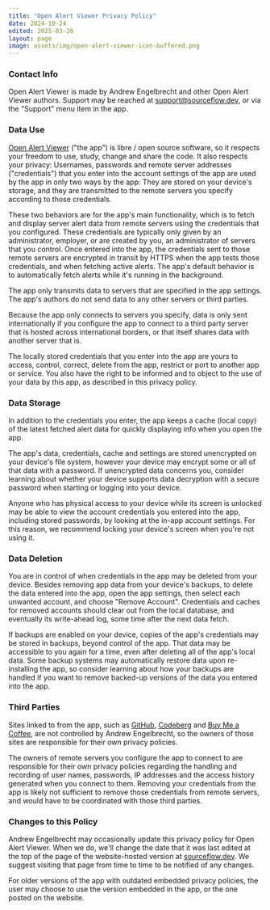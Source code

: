 ```yaml
---
title: "Open Alert Viewer Privacy Policy"
date: 2024-10-24
edited: 2025-03-20
layout: page
image: assets/img/open-alert-viewer-icon-buffered.png
---
```


### Contact Info

Open Alert Viewer is made by Andrew Engelbrecht and other Open Alert Viewer
authors. Support may be reached at
[support@sourceflow.dev](mailto:support@sourceflow.dev), or via the "Support"
menu item in the app.

### Data Use

[Open Alert Viewer](https://sourceflow.dev/apps/open-alert-viewer/) ("the
app") is libre / open source software, so it respects your freedom to use,
study, change and share the code. It also respects your privacy: Usernames,
passwords and remote server addresses ("credentials") that you enter into the
account settings of the app are used by the app in only two ways by the app:
They are stored on your device's storage, and they are transmitted to the
remote servers you specify according to those credentials.

These two behaviors are for the app's main functionality, which is to fetch and
display server alert data from remote servers using the credentials that you
configured. These credentials are typically only given by an administrator,
employer, or are created by you, an administrator of servers that you control.
Once entered into the app, the credentials sent to those remote servers are
encrypted in transit by HTTPS when the app tests those credentials, and when
fetching active alerts. The app's default behavior is to automatically fetch
alerts while it's running in the background.

The app only transmits data to servers that are specified in the app settings.
The app's authors do not send data to any other servers or third parties.

Because the app only connects to servers you specify, data is only sent
internationally if you configure the app to connect to a third party server
that is hosted across international borders, or that itself shares data with
another server that is.

The locally stored credentials that you enter into the app are yours to access,
control, correct, delete from the app, restrict or port to another app or
service. You also have the right to be informed and to object to the use of
your data by this app, as described in this privacy policy.

### Data Storage

In addition to the credentials you enter, the app keeps a cache (local copy) of
the latest fetched alert data for quickly displaying info when you open the
app.

The app's data, credentials, cache and settings are stored unencrypted on your
device's file system, however your device may encrypt some or all of that data
with a password. If unencrypted data concerns you, consider learning about
whether your device supports data decryption with a secure password when
starting or logging into your device.

Anyone who has physical access to your device while its screen is unlocked may
be able to view the account credentials you entered into the app, including
stored passwords, by looking at the in-app account settings. For this reason,
we recommend locking your device's screen when you're not using it.

### Data Deletion

You are in control of when credentials in the app may be deleted from your
device. Besides removing app data from your device's backups, to delete the
data entered into the app, open the app settings, then select each unwanted
account, and choose "Remove Account". Credentials and caches for removed
accounts should clear out from the local database, and eventually its
write-ahead log, some time after the next data fetch.

If backups are enabled on your device, copies of the app's credentials may be
stored in backups, beyond control of the app. That data may be accessible to
you again for a time, even after deleting all of the app's local data. Some
backup systems may automatically restore data upon re-installing the app, so
consider learning about how your backups are handled if you want to remove
backed-up versions of the data you entered into the app.

### Third Parties

Sites linked to from the app, such as [GitHub](https://github.com),
[Codeberg](htttps://codeberg.org) and
[Buy Me a Coffee](https://buymeacoffee.com), are not controlled by Andrew
Engelbrecht, so the owners of those sites are responsible for their own privacy
policies.

The owners of remote servers you configure the app to connect to are
responsible for their own privacy policies regarding the handling and recording
of user names, passwords, IP addresses and the access history generated when
you connect to them. Removing your credentials from the app is likely not
sufficient to remove those credentials from remote servers, and would have to
be coordinated with those third parties.

### Changes to this Policy

Andrew Engelbrecht may occasionally update this privacy policy for Open Alert
Viewer. When we do, we'll change the date that it was last edited at the top of
the page of the website-hosted version at
[sourceflow.dev](https://sourceflow.dev/apps/open-alert-viewer/privacy-policy/).
We suggest visiting that page from time to time to be notified of any changes.

For older versions of the app with outdated embedded privacy policies, the user
may choose to use the version embedded in the app, or the one posted on the
website.

